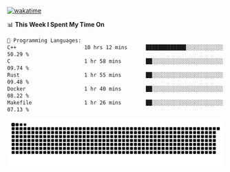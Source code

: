 [![wakatime](https://wakatime.com/badge/user/384f91c6-4eee-411f-8f3b-1b691f58a544.svg)](https://wakatime.com/@384f91c6-4eee-411f-8f3b-1b691f58a544)

<!--START_SECTION:waka-->
📊 **This Week I Spent My Time On** 

```text
💬 Programming Languages: 
C++                      10 hrs 12 mins      █████████████░░░░░░░░░░░░   50.29 % 
C                        1 hr 58 mins        ██░░░░░░░░░░░░░░░░░░░░░░░   09.74 % 
Rust                     1 hr 55 mins        ██░░░░░░░░░░░░░░░░░░░░░░░   09.48 % 
Docker                   1 hr 40 mins        ██░░░░░░░░░░░░░░░░░░░░░░░   08.22 % 
Makefile                 1 hr 26 mins        ██░░░░░░░░░░░░░░░░░░░░░░░   07.13 % 
```


<!--END_SECTION:waka-->

<picture>
  <source media="(prefers-color-scheme: dark)" srcset="https://raw.githubusercontent.com/fuwx295/fuwx295/output/github-contribution-grid-snake-dark.svg">
  <source media="(prefers-color-scheme: light)" srcset="https://raw.githubusercontent.com/fuwx295/fuwx295/output/github-contribution-grid-snake.svg">
  <img alt="github contribution grid snake animation" src="https://raw.githubusercontent.com/fuwx295/fuwx295/output/github-contribution-grid-snake.svg">
</picture>
